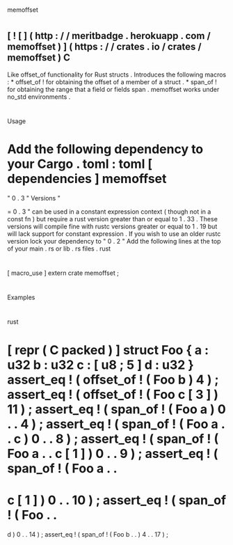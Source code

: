 #
memoffset
#
[
!
[
]
(
http
:
/
/
meritbadge
.
herokuapp
.
com
/
memoffset
)
]
(
https
:
/
/
crates
.
io
/
crates
/
memoffset
)
C
-
Like
offset_of
functionality
for
Rust
structs
.
Introduces
the
following
macros
:
*
offset_of
!
for
obtaining
the
offset
of
a
member
of
a
struct
.
*
span_of
!
for
obtaining
the
range
that
a
field
or
fields
span
.
memoffset
works
under
no_std
environments
.
#
#
Usage
#
#
Add
the
following
dependency
to
your
Cargo
.
toml
:
toml
[
dependencies
]
memoffset
=
"
0
.
3
"
Versions
"
>
=
0
.
3
"
can
be
used
in
a
constant
expression
context
(
though
not
in
a
const
fn
)
but
require
a
rust
version
greater
than
or
equal
to
1
.
33
.
These
versions
will
compile
fine
with
rustc
versions
greater
or
equal
to
1
.
19
but
will
lack
support
for
constant
expression
.
If
you
wish
to
use
an
older
rustc
version
lock
your
dependency
to
"
0
.
2
"
Add
the
following
lines
at
the
top
of
your
main
.
rs
or
lib
.
rs
files
.
rust
#
[
macro_use
]
extern
crate
memoffset
;
#
#
Examples
#
#
rust
#
[
repr
(
C
packed
)
]
struct
Foo
{
a
:
u32
b
:
u32
c
:
[
u8
;
5
]
d
:
u32
}
assert_eq
!
(
offset_of
!
(
Foo
b
)
4
)
;
assert_eq
!
(
offset_of
!
(
Foo
c
[
3
]
)
11
)
;
assert_eq
!
(
span_of
!
(
Foo
a
)
0
.
.
4
)
;
assert_eq
!
(
span_of
!
(
Foo
a
.
.
c
)
0
.
.
8
)
;
assert_eq
!
(
span_of
!
(
Foo
a
.
.
c
[
1
]
)
0
.
.
9
)
;
assert_eq
!
(
span_of
!
(
Foo
a
.
.
=
c
[
1
]
)
0
.
.
10
)
;
assert_eq
!
(
span_of
!
(
Foo
.
.
=
d
)
0
.
.
14
)
;
assert_eq
!
(
span_of
!
(
Foo
b
.
.
)
4
.
.
17
)
;
